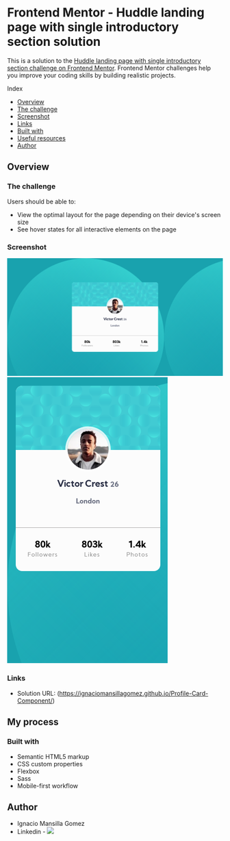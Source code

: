 # Frontend Mentor - Huddle landing page with single introductory section solution

This is a solution to the [Huddle landing page with single introductory section challenge on Frontend Mentor](https://www.frontendmentor.io/challenges/huddle-landing-page-with-a-single-introductory-section-B_2Wvxgi0). Frontend Mentor challenges help you improve your coding skills by building realistic projects.

Index

- [Overview](#overview)
- [The challenge](#the-challenge)
- [Screenshot](#screenshot)
- [Links](#links)
- [Built with](#built-with)
- [Useful resources](#useful-resources)
- [Author](#author)

## Overview

### The challenge

Users should be able to:

- View the optimal layout for the page depending on their device's screen size
- See hover states for all interactive elements on the page

### Screenshot

![](/Screenshots/Profile-card-component-Desktop.png)
![](/Screenshots/Profile-card-component-Mobile.png)

### Links

- Solution URL: (https://ignaciomansillagomez.github.io/Profile-Card-Component/)

## My process

### Built with

- Semantic HTML5 markup
- CSS custom properties
- Flexbox
- Sass
- Mobile-first workflow

## Author

- Ignacio Mansilla Gomez
- Linkedin - ![](https://www.linkedin.com/in/ignacio-mansilla-gomez-3502551a3/)

